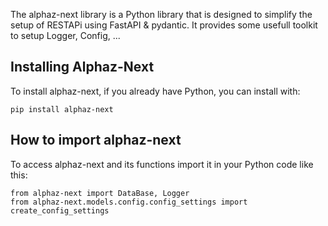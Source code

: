 The alphaz-next library is a Python library that is designed to simplify the setup of RESTAPi using FastAPI & pydantic. It provides some usefull toolkit to setup Logger, Config, ...

## Installing Alphaz-Next

To install alphaz-next, if you already have Python, you can install with:

```
pip install alphaz-next
```

## How to import alphaz-next

To access alphaz-next and its functions import it in your Python code like this:

```
from alphaz-next import DataBase, Logger
from alphaz-next.models.config.config_settings import create_config_settings
```